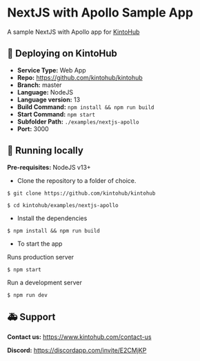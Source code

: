 # NextJS with Apollo Sample App

A sample NextJS with Apollo app for [KintoHub](https://kintohub.com)

## :rocket: Deploying on KintoHub

- **Service Type:** Web App
- **Repo:** https://github.com/kintohub/kintohub
- **Branch:** master
- **Language:** NodeJS
- **Language version:** 13
- **Build Command:** `npm install && npm run build`
- **Start Command:** `npm start`
- **Subfolder Path:** `./examples/nextjs-apollo`
- **Port:** 3000

## :hammer: Running locally

**Pre-requisites:** NodeJS v13+

- Clone the repository to a folder of choice.

```
$ git clone https://github.com/kintohub/kintohub

$ cd kintohub/examples/nextjs-apollo
```

- Install the dependencies

```
$ npm install && npm run build
```

- To start the app 


Runs production server
```
$ npm start
```
Run a development server
```
$ npm run dev
```


## :ambulance: Support

**Contact us:** https://www.kintohub.com/contact-us

**Discord:** https://discordapp.com/invite/E2CMjKP

